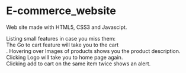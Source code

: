 # E-commerce_website
Web site made with HTML5, CSS3 and Javascipt.

Listing small features in case you miss them:<br>
The Go to cart feature will take you to the cart <br>.
Hovering over Images of products shows you the product description.<br>
Clicking Logo will take you to home page again. <br>
Clicking add to cart on the same item twice shows an alert.<br>


